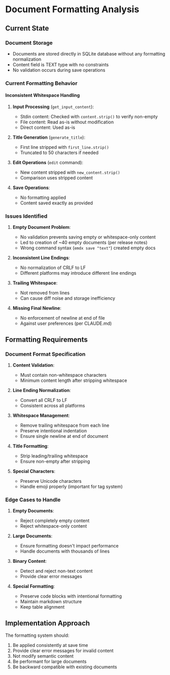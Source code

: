 # Document Formatting Analysis

## Current State

### Document Storage
- Documents are stored directly in SQLite database without any formatting normalization
- Content field is TEXT type with no constraints
- No validation occurs during save operations

### Current Formatting Behavior

#### Inconsistent Whitespace Handling
1. **Input Processing** (`get_input_content`):
   - Stdin content: Checked with `content.strip()` to verify non-empty
   - File content: Read as-is without modification
   - Direct content: Used as-is

2. **Title Generation** (`generate_title`):
   - First line stripped with `first_line.strip()`
   - Truncated to 50 characters if needed

3. **Edit Operations** (`edit` command):
   - New content stripped with `new_content.strip()`
   - Comparison uses stripped content

4. **Save Operations**:
   - No formatting applied
   - Content saved exactly as provided

### Issues Identified

1. **Empty Document Problem**:
   - No validation prevents saving empty or whitespace-only content
   - Led to creation of ~40 empty documents (per release notes)
   - Wrong command syntax (`emdx save "text"`) created empty docs

2. **Inconsistent Line Endings**:
   - No normalization of CRLF to LF
   - Different platforms may introduce different line endings

3. **Trailing Whitespace**:
   - Not removed from lines
   - Can cause diff noise and storage inefficiency

4. **Missing Final Newline**:
   - No enforcement of newline at end of file
   - Against user preferences (per CLAUDE.md)

## Formatting Requirements

### Document Format Specification

1. **Content Validation**:
   - Must contain non-whitespace characters
   - Minimum content length after stripping whitespace

2. **Line Ending Normalization**:
   - Convert all CRLF to LF
   - Consistent across all platforms

3. **Whitespace Management**:
   - Remove trailing whitespace from each line
   - Preserve intentional indentation
   - Ensure single newline at end of document

4. **Title Formatting**:
   - Strip leading/trailing whitespace
   - Ensure non-empty after stripping

5. **Special Characters**:
   - Preserve Unicode characters
   - Handle emoji properly (important for tag system)

### Edge Cases to Handle

1. **Empty Documents**:
   - Reject completely empty content
   - Reject whitespace-only content

2. **Large Documents**:
   - Ensure formatting doesn't impact performance
   - Handle documents with thousands of lines

3. **Binary Content**:
   - Detect and reject non-text content
   - Provide clear error messages

4. **Special Formatting**:
   - Preserve code blocks with intentional formatting
   - Maintain markdown structure
   - Keep table alignment

## Implementation Approach

The formatting system should:
1. Be applied consistently at save time
2. Provide clear error messages for invalid content
3. Not modify semantic content
4. Be performant for large documents
5. Be backward compatible with existing documents
